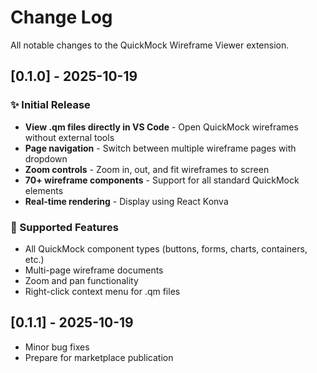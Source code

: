 # Change Log

All notable changes to the QuickMock Wireframe Viewer extension.

## [0.1.0] - 2025-10-19

### ✨ Initial Release

- **View .qm files directly in VS Code** - Open QuickMock wireframes without external tools
- **Page navigation** - Switch between multiple wireframe pages with dropdown
- **Zoom controls** - Zoom in, out, and fit wireframes to screen
- **70+ wireframe components** - Support for all standard QuickMock elements
- **Real-time rendering** - Display using React Konva

### 🎯 Supported Features

- All QuickMock component types (buttons, forms, charts, containers, etc.)
- Multi-page wireframe documents
- Zoom and pan functionality
- Right-click context menu for .qm files

## [0.1.1] - 2025-10-19

- Minor bug fixes
- Prepare for marketplace publication
